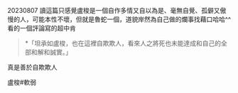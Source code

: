 20230807
讀這篇只感覺盧梭是一個自作多情又自以為是、毫無自覺、孤僻又傲慢的人，可能本性不壞，但就是魯蛇一個，道貌岸然為自己做的爛事找藉口哈哈^^
看的一個評論寫的超中肯
>*「坦承如盧梭，也在這裡自欺欺人，看來人之將死也未能達成和自己的全部和解和誠實。」

真是善於自欺欺人

盧梭#軟弱